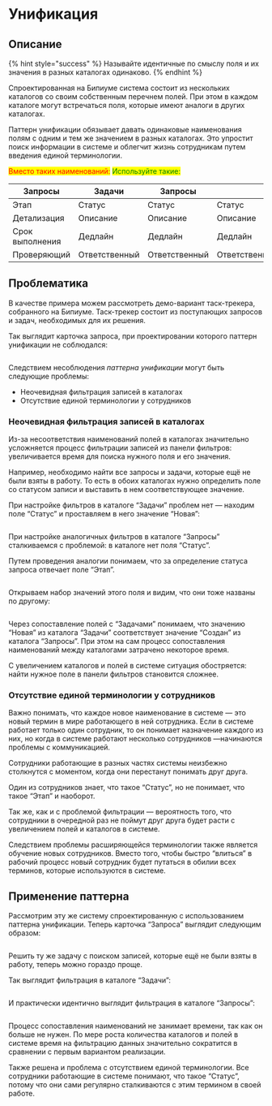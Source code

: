 # Унификация

## Описание

{% hint style="success" %}
Называйте идентичные по смыслу поля и их значения в разных каталогах одинаково.
{% endhint %}

Спроектированная на Бипиуме система состоит из нескольких каталогов со своим собственным перечнем полей. При этом в каждом каталоге могут встречаться поля, которые имеют аналоги в других каталогах.

Паттерн унификации обязывает давать одинаковые наименования полям с одним и тем же значением в разных каталогах. Это упростит поиск информации в системе и облегчит жизнь сотрудникам путем введения единой терминологии.

<mark style="color:red;">Вместо таких наименований:</mark>                                          <mark style="color:green;">Используйте такие:</mark>

| Запросы         | Задачи        | Запросы       |               |
| --------------- | ------------- | ------------- | ------------- |
| Этап            | Статус        | Статус        | Статус        |
| Детализация     | Описание      | Описание      | Описание      |
| Срок выполнения | Дедлайн       | Дедлайн       | Дедлайн       |
| Проверяющий     | Ответственный | Ответственный | Ответственный |



## Проблематика

В качестве примера можем рассмотреть демо-вариант таск-трекера, собранного на Бипиуме. Таск-трекер состоит из поступающих запросов и задач, необходимых для их решения.

Так выглядит карточка запроса, при проектировании которого паттерн унификации не соблюдался:

<figure><img src="../../.gitbook/assets/1 (12).png" alt=""><figcaption></figcaption></figure>

Следствием несоблюдения _паттерна унификации_ могут быть следующие проблемы:

* Неочевидная фильтрация записей в каталогах
* Отсутствие единой терминологии у сотрудников

### Неочевидная фильтрация записей в каталогах

Из-за несоответствия наименований полей в каталогах значительно усложняется процесс фильтрации записей из панели фильтров: увеличивается время для поиска нужного поля и его значения.

Например, необходимо найти все запросы и задачи, которые ещё не были взяты в работу. То есть в обоих каталогах нужно определить поле со статусом записи и выставить в нем соответствующее значение.

При настройке фильтров в каталоге “Задачи” проблем нет — находим поле “Статус” и проставляем в него значение “Новая”:

<figure><img src="../../.gitbook/assets/2 (11).png" alt=""><figcaption></figcaption></figure>

При настройке аналогичных фильтров в каталоге “Запросы” сталкиваемся с проблемой: в каталоге нет поля “Статус”.

Путем проведения аналогии понимаем, что за определение статуса запроса отвечает поле “Этап”.

<figure><img src="../../.gitbook/assets/3 (11).png" alt=""><figcaption></figcaption></figure>

Открываем набор значений этого поля и видим, что они тоже названы по другому:

<figure><img src="../../.gitbook/assets/4 (9).png" alt=""><figcaption></figcaption></figure>

Через сопоставление полей с “Задачами” понимаем, что значению “Новая” из каталога “Задачи” соответствует значение “Создан” из каталога “Запросы”. При этом на сам процесс сопоставления наименований между каталогами затрачено некоторое время.

С увеличением каталогов и полей в системе ситуация обостряется: найти нужное поле в панели фильтров становится сложнее.

### Отсутствие единой терминологии у сотрудников

Важно понимать, что каждое новое наименование в системе — это новый термин в мире работающего в ней сотрудника. Если в системе работает только один сотрудник, то он понимает назначение каждого из них, но когда в системе работают несколько сотрудников —начинаются проблемы с коммуникацией.

Сотрудники работающие в разных частях системы неизбежно столкнутся с моментом, когда они перестанут понимать друг друга.

Один из сотрудников знает, что такое “Статус”, но не понимает, что такое “Этап” и наоборот.

Так же, как и с проблемой фильтрации — вероятность того, что сотрудники в очередной раз не поймут друг друга будет расти с увеличением полей и каталогов в системе.

Следствием проблемы расширяющейся терминологии также является обучение новых сотрудников. Вместо того, чтобы быстро “влиться” в рабочий процесс новый сотрудник будет путаться в обилии всех терминов, которые используются в системе.

## Применение паттерна

Рассмотрим эту же систему спроектированную с использованием паттерна унификации. Теперь карточка “Запроса” выглядит следующим образом:

<figure><img src="../../.gitbook/assets/5 (10).png" alt=""><figcaption></figcaption></figure>

Решить ту же задачу с поиском записей, которые ещё не были взяты в работу, теперь можно гораздо проще.

Так выглядит фильтрация в каталоге “Задачи”:

<figure><img src="../../.gitbook/assets/6 (10).png" alt=""><figcaption></figcaption></figure>

И практически идентично выглядит фильтрация в каталоге “Запросы”:

<figure><img src="../../.gitbook/assets/7 (12).png" alt=""><figcaption></figcaption></figure>

Процесс сопоставления наименований не занимает времени, так как он больше не нужен. По мере роста количества каталогов и полей в системе время на фильтрацию данных значительно сократится в сравнении с первым вариантом реализации.

Также решена и проблема с отсутствием единой терминологии. Все сотрудники работающие в системе понимают, что такое “Статус”, потому что они сами регулярно сталкиваются с этим термином в своей работе.
